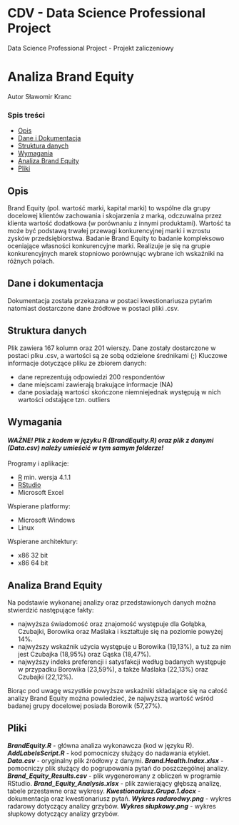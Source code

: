 # CDV - Data Science Professional Project
Data Science Professional Project - Projekt zaliczeniowy
# Analiza Brand Equity
Autor Sławomir Kranc

### Spis treści
* [Opis](#opis)
* [Dane i Dokumentacja](#dane-i-dokumentacja)
* [Struktura danych](#struktura-danych)
* [Wymagania](#wymagania)
* [Analiza Brand Equity](#Analiza-Brand-Equity)
* [Pliki](#Pliki)

## Opis
Brand Equity (pol. wartość marki, kapitał marki) to wspólne dla grupy docelowej klientów zachowania i skojarzenia z marką, odczuwalna przez klienta wartość dodatkowa (w porównaniu z innymi produktami). Wartość ta może być podstawą trwałej przewagi konkurencyjnej marki i wzrostu zysków przedsiębiorstwa.
Badanie Brand Equity to badanie kompleksowo oceniające własności konkurencyjne marki. Realizuje je się na grupie konkurencyjnych marek stopniowo porównując wybrane ich wskaźniki na różnych polach. 

## Dane i dokumentacja
Dokumentacja została przekazana w postaci kwestionariusza pytańm natomiast dostarczone dane źródłowe w postaci pliki .csv.

## Struktura danych
Plik zawiera 167 kolumn oraz 201 wierszy.
Dane zostały dostarczone w postaci plku .csv, a wartości są ze sobą odzielone średnikami (;)
Kluczowe informacje dotyczące pliku ze zbiorem danych:
- dane reprezentują odpowiedzi 200 respondentów
- dane miejscami zawierają brakujące informacje (NA)
- dane posiadają wartości skończone niemniejednak występują w nich wartości odstające tzn. outliers


## Wymagania
#### ***WAŻNE! Plik z kodem w języku R (BrandEquity.R) oraz plik z danymi (Data.csv) należy umieścić w tym samym folderze!***

Programy i aplikacje:
* [R](https://www.r-project.org/) min. wersja 4.1.1
* [RStudio](https://www.rstudio.com/)
* Microsoft Excel

Wspierane platformy:
- Microsoft Windows
- Linux

Wspierane architektury:

- x86 32 bit
- x86 64 bit


## Analiza Brand Equity
Na podstawie wykonanej analizy oraz przedstawionych danych można stwierdzić następujące fakty:
- najwyższa świadomość oraz znajomość występuje dla Gołąbka, Czubajki, Borowika oraz Maślaka i kształtuje się na poziomie powyżej 14%.
- najwyższy wskaźnik użycia występuje u Borowika (19,13%), a tuż za nim jest Czubajka (18,95%) oraz Gąska (18,47%).
- najwyższy indeks preferencji i satysfakcji według badanych występuje w przypadku Borowika (23,59%), a także Maślaka (22,13%) oraz Czubajki (22,12%).

Biorąc pod uwagę wszystkie powyższe wskaźniki składające się na całość analizy Brand Equity można powiedzieć, że najwyższą wartość wśród badanej grupy docelowej posiada
Borowik (57,27%).


##  Pliki
***BrandEquity.R*** - główna analiza wykonawcza (kod w języku R).
***AddLabelsScript.R*** - kod pomocniczy służący do nadawania etykiet.
***Data.csv*** - oryginalny plik źródłowy z danymi.
***Brand.Health.Index.xlsx*** - pomocniczy plik służący do pogrupowania pytań do poszczególnej analizy.
***Brand_Equity_Results.csv*** - plik wygenerowany z obliczeń w programie RStudio.
***Brand_Equity_Analysis.xlsx*** - plik zawierający głębszą analizę, tabele przestawne oraz wykresy.
***Kwestionariusz.Grupa.1.docx*** - dokumentacja oraz kwestionariusz pytań.
***Wykres radarodwy.png*** - wykres radarowy dotyczący analizy grzybów.
***Wykres słupkowy.png*** - wykres słupkowy dotyczący analizy grzybów.
